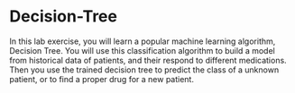 # Decision-Tree

In this lab exercise, you will learn a popular machine learning algorithm, Decision Tree. You will use this classification algorithm to build a model from historical data of patients, and their respond to different medications. Then you use the trained decision tree to predict the class of a unknown patient, or to find a proper drug for a new patient.
